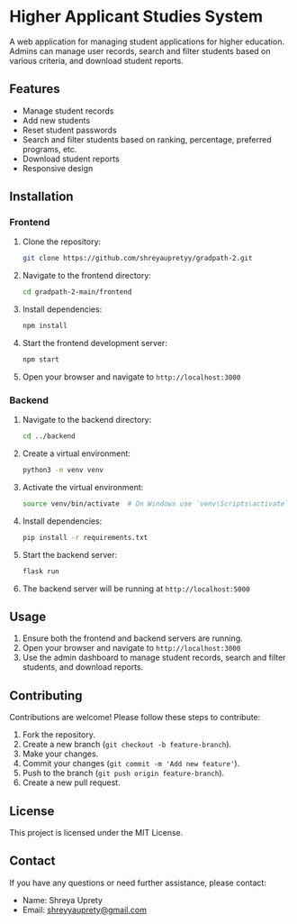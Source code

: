 # Higher Applicant Studies System

A web application for managing student applications for higher education. Admins can manage user records, search and filter students based on various criteria, and download student reports.

## Features

- Manage student records
- Add new students
- Reset student passwords
- Search and filter students based on ranking, percentage, preferred programs, etc.
- Download student reports
- Responsive design

## Installation

### Frontend

1. Clone the repository:
   ```bash
   git clone https://github.com/shreyaupretyy/gradpath-2.git
   ```
2. Navigate to the frontend directory:
   ```bash
   cd gradpath-2-main/frontend
   ```
3. Install dependencies:
   ```bash
   npm install
   ```
4. Start the frontend development server:
   ```bash
   npm start
   ```
5. Open your browser and navigate to `http://localhost:3000`

### Backend

1. Navigate to the backend directory:
   ```bash
   cd ../backend
   ```
2. Create a virtual environment:
   ```bash
   python3 -m venv venv
   ```
3. Activate the virtual environment:
   ```bash
   source venv/bin/activate  # On Windows use `venv\Scripts\activate`
   ```
4. Install dependencies:
   ```bash
   pip install -r requirements.txt
   ```
5. Start the backend server:
   ```bash
   flask run
   ```
6. The backend server will be running at `http://localhost:5000`

## Usage

1. Ensure both the frontend and backend servers are running.
2. Open your browser and navigate to `http://localhost:3000`
3. Use the admin dashboard to manage student records, search and filter students, and download reports.




## Contributing

Contributions are welcome! Please follow these steps to contribute:

1. Fork the repository.
2. Create a new branch (`git checkout -b feature-branch`).
3. Make your changes.
4. Commit your changes (`git commit -m 'Add new feature'`).
5. Push to the branch (`git push origin feature-branch`).
6. Create a new pull request.

## License

This project is licensed under the MIT License.

## Contact

If you have any questions or need further assistance, please contact:

- Name: Shreya Uprety
- Email: shreyyauprety@gmail.com